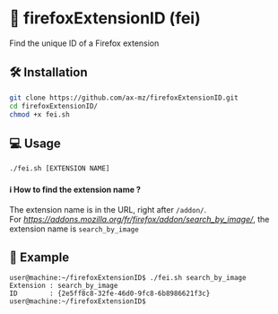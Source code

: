 # 🦊 firefoxExtensionID (fei)
Find the unique ID of a Firefox extension

## 🛠️ Installation
```bash
git clone https://github.com/ax-mz/firefoxExtensionID.git
cd firefoxExtensionID/
chmod +x fei.sh
```

## 💻 Usage
```bash
./fei.sh [EXTENSION NAME]
```
#### ℹ️ How to find the extension name ?
The extension name is in the URL, right after `/addon/`. <br>
For *https://addons.mozilla.org/fr/firefox/addon/search_by_image/*, the extension name is `search_by_image` <br>

## 👀 Example
```console
user@machine:~/firefoxExtensionID$ ./fei.sh search_by_image
Extension : search_by_image
ID        : {2e5ff8c8-32fe-46d0-9fc8-6b8986621f3c}
user@machine:~/firefoxExtensionID$
```
